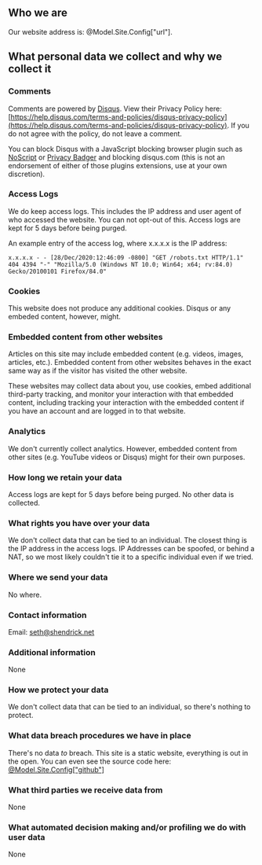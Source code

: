 ## Who we are

Our website address is: @Model.Site.Config["url"].

## What personal data we collect and why we collect it

### Comments

Comments are powered by [Disqus](https://disqus.com/).  View their Privacy Policy here: [https://help.disqus.com/terms-and-policies/disqus-privacy-policy](https://help.disqus.com/terms-and-policies/disqus-privacy-policy).  If you do not agree with the policy, do not leave a comment.

You can block Disqus with a JavaScript blocking browser plugin such as [NoScript](https://noscript.net/) or [Privacy Badger](https://privacybadger.org/) and blocking disqus.com (this is not an endorsement of either of those plugins extensions, use at your own discretion).

### Access Logs

We do keep access logs.  This includes the IP address and user agent of who accessed the website.  You can not opt-out of this.  Access logs are kept for 5 days before being purged.

An example entry of the access log, where x.x.x.x is the IP address:

```
x.x.x.x - - [28/Dec/2020:12:46:09 -0800] "GET /robots.txt HTTP/1.1" 404 4394 "-" "Mozilla/5.0 (Windows NT 10.0; Win64; x64; rv:84.0) Gecko/20100101 Firefox/84.0"
```

### Cookies

This website does not produce any additional cookies.  Disqus or any embeded content, however, might.

### Embedded content from other websites

Articles on this site may include embedded content (e.g. videos, images, articles, etc.). Embedded content from other websites behaves in the exact same way as if the visitor has visited the other website.

These websites may collect data about you, use cookies, embed additional third-party tracking, and monitor your interaction with that embedded content, including tracking your interaction with the embedded content if you have an account and are logged in to that website.

### Analytics

We don't currently collect analytics.  However, embedded content from other sites (e.g. YouTube videos or Disqus) might for their own purposes.

### How long we retain your data

Access logs are kept for 5 days before being purged.  No other data is collected.

### What rights you have over your data

We don't collect data that can be tied to an individual.  The closest thing is the IP address in the access logs.  IP Addresses can be spoofed, or behind a NAT, so we most likely couldn't tie it to a specific individual even if we tried.

### Where we send your data

No where.

### Contact information

Email: seth@shendrick.net

### Additional information

None

### How we protect your data

We don't collect data that can be tied to an individual, so there's nothing to protect.

### What data breach procedures we have in place

There's no data *to* breach.  This site is a static website, everything is out in the open.  You can even see the source code here: [@Model.Site.Config["github"]](@Model.Site.Config["github"])

### What third parties we receive data from

None

### What automated decision making and/or profiling we do with user data

None
